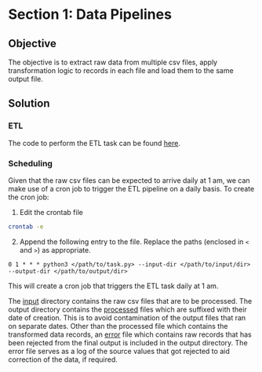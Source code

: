 # Section 1: Data Pipelines

## Objective

The objective is to extract raw data from multiple csv files, apply transformation logic to records in each file and
load them to the same output file.

## Solution

### ETL

The code to perform the ETL task can be found [here](./task.py).

### Scheduling

Given that the raw csv files can be expected to arrive daily at 1 am, we can make use of a cron job to trigger the ETL
pipeline on a daily basis. To create the cron job:

1. Edit the crontab file
```bash
crontab -e
```
2. Append the following entry to the file. Replace the paths (enclosed in `<` and `>`) as appropriate.
```
0 1 * * * python3 </path/to/task.py> --input-dir </path/to/input/dir> --output-dir </path/to/output/dir>
```
This will create a cron job that triggers the ETL task daily at 1 am.

The [input](data/input) directory contains the raw csv files that are to be processed.
The output directory contains the [processed](data/output/processed-12-06-2021.csv) files which are suffixed with their
date of creation.
This is to avoid contamination of the output files that ran on separate dates.
Other than the processed file which contains the transformed data records, an [error](data/output/error-12-06-2021.csv)
file which contains raw records that has been rejected from the final output is included in the output directory.
The error file serves as a log of the source values that got rejected to aid correction of the data, if required.
